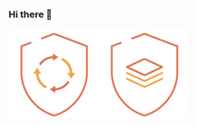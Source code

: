 ### Hi there 👋

<!--
**leoplana/leoplana** is a ✨ _special_ ✨ repository because its `README.md` (this file) appears on your GitHub profile.

Here are some ideas to get you started:

- 🔭 I’m currently working on ...
- 🌱 I’m currently learning ...
- 👯 I’m looking to collaborate on ...
- 🤔 I’m looking for help with ...
- 💬 Ask me about ...
- 📫 How to reach me: ...
- 😄 Pronouns: ...
- ⚡ Fun fact: ...
-->
<img src='badges/ssdlc.png' alt='badges/ssdlc.png' width='160px' /><img src='badges/regulatorios.png' alt='badges/regulatorios.png' width='160px' />